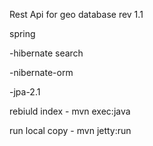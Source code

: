Rest Api for geo database rev 1.1

spring

-hibernate search

-nibernate-orm

-jpa-2.1


rebiuld index - mvn exec:java

run local copy - mvn jetty:run